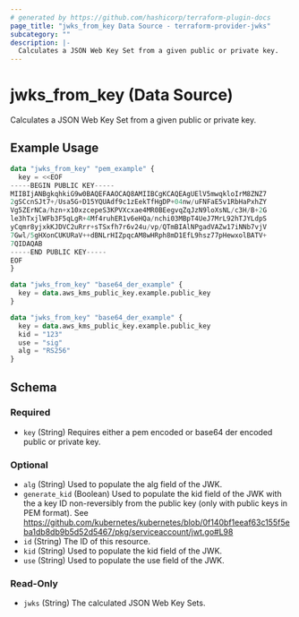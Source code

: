 ```yaml
---
# generated by https://github.com/hashicorp/terraform-plugin-docs
page_title: "jwks_from_key Data Source - terraform-provider-jwks"
subcategory: ""
description: |-
  Calculates a JSON Web Key Set from a given public or private key.
---
```


# jwks_from_key (Data Source)

Calculates a JSON Web Key Set from a given public or private key.

## Example Usage

```terraform
data "jwks_from_key" "pem_example" {
  key = <<EOF
-----BEGIN PUBLIC KEY-----
MIIBIjANBgkqhkiG9w0BAQEFAAOCAQ8AMIIBCgKCAQEAgUElV5mwqkloIrM8ZNZ7
2gSCcnSJt7+/Usa5G+D15YQUAdf9c1zEekTfHgDP+04nw/uFNFaE5v1RbHaPxhZY
Vg5ZErNCa/hzn+x10xzcepeS3KPVXcxae4MR0BEegvqZqJzN9loXsNL/c3H/B+2G
le3hTxjlWFb3F5qLgR+4Mf4ruhER1v6eHQa/nchi03MBpT4UeJ7MrL92hTJYLdpS
yCqmr8yjxkKJDVC2uRrr+sTSxfh7r6v24u/vp/QTmBIAlNPgadVAZw17iNNb7vjV
7Gwl/5gHXonCUKURaV++dBNLrHIZpqcAM8wHRph8mD1EfL9hsz77pHewxolBATV+
7QIDAQAB
-----END PUBLIC KEY-----
EOF
}

data "jwks_from_key" "base64_der_example" {
  key = data.aws_kms_public_key.example.public_key
}

data "jwks_from_key" "base64_der_example" {
  key = data.aws_kms_public_key.example.public_key
  kid = "123"
  use = "sig"
  alg = "RS256"
}
```

<!-- schema generated by tfplugindocs -->
## Schema

### Required

- `key` (String) Requires either a pem encoded or base64 der encoded public or private key.

### Optional

- `alg` (String) Used to populate the alg field of the JWK.
- `generate_kid` (Boolean) Used to populate the kid field of the JWK with the a key ID non-reversibly from the public key (only with public keys in PEM format). See https://github.com/kubernetes/kubernetes/blob/0f140bf1eeaf63c155f5eba1db8db9b5d52d5467/pkg/serviceaccount/jwt.go#L98
- `id` (String) The ID of this resource.
- `kid` (String) Used to populate the kid field of the JWK.
- `use` (String) Used to populate the use field of the JWK.

### Read-Only

- `jwks` (String) The calculated JSON Web Key Sets.


